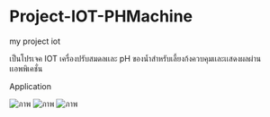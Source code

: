 # Project-IOT-PHMachine
my project iot

เป็นโปรเจค IOT เครื่องปรับสมดลเเละ pH ของนํ้าสำหรับเลี้ยงก้งควบคุมเเละเเสดงผลผ่านเเอพพิเคชั่น


Application

![ภาพ](https://github.com/DevFFlex/Project-IOT-PHMachine/assets/113309522/6e17770f-6d03-4dd2-876c-859b1a2d6e07)
![ภาพ](https://github.com/DevFFlex/Project-IOT-PHMachine/assets/113309522/7ba4e50d-1278-4ff8-b9c9-b4c6da144738)
![ภาพ](https://github.com/DevFFlex/Project-IOT-PHMachine/assets/113309522/5964d1a7-9213-4b37-ae2c-4cc235586b6b)

